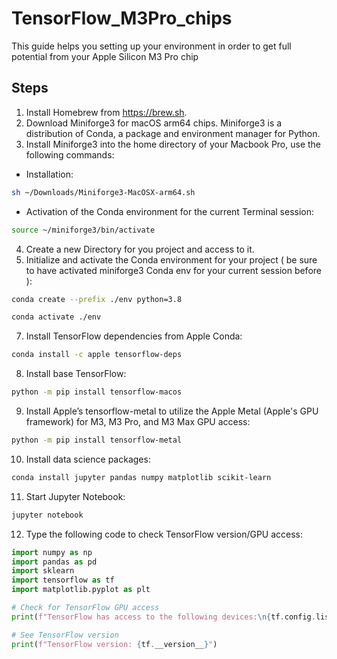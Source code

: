 # TensorFlow_M3Pro_chips
This guide helps you setting up your environment in order to get full potential from your Apple Silicon M3 Pro chip 

## Steps
1. Install Homebrew from https://brew.sh.
2. Download Miniforge3 for macOS arm64 chips. Miniforge3 is a distribution of Conda, a package and environment manager for Python.
3. Install Miniforge3 into the home directory of your Macbook Pro, use the following commands:
  - Installation:
```bash
sh ~/Downloads/Miniforge3-MacOSX-arm64.sh
```
  - Activation of the Conda environment for the current Terminal session:
```bash
source ~/miniforge3/bin/activate
```
4. Create a new Directory for you project and access to it.
5. Initialize and activate the Conda environment for your project ( be sure to have activated miniforge3 Conda env for your current session before ):
```bash
conda create --prefix ./env python=3.8
```
```bash
conda activate ./env
```
7. Install TensorFlow dependencies from Apple Conda:
```bash
conda install -c apple tensorflow-deps
```
8. Install base TensorFlow:
```bash
python -m pip install tensorflow-macos
```
9. Install Apple’s tensorflow-metal to utilize the Apple Metal (Apple's GPU framework) for M3, M3 Pro, and M3 Max GPU access:
```bash
python -m pip install tensorflow-metal
```
10. Install data science packages:
```bash
conda install jupyter pandas numpy matplotlib scikit-learn
```
11. Start Jupyter Notebook:
```bash
jupyter notebook
```

12. Type the following code to check TensorFlow version/GPU access:
```python
import numpy as np
import pandas as pd
import sklearn
import tensorflow as tf
import matplotlib.pyplot as plt

# Check for TensorFlow GPU access
print(f"TensorFlow has access to the following devices:\n{tf.config.list_physical_devices()}")

# See TensorFlow version
print(f"TensorFlow version: {tf.__version__}")
```




